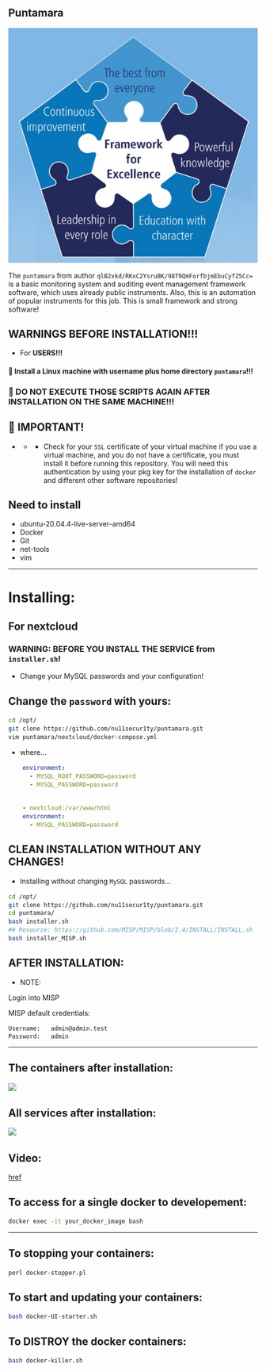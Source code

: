 ## Puntamara
![](https://github.com/socDAEU/puntamara/blob/master/docs/Framework%20for%20excellence.jpg)

The `puntamara` from author `qlB2xkd/RKxC2YsruBK/98T9QmForfbjmEbuCyfZ5Cc=` is a basic monitoring system and auditing event management framework software, which uses already public instruments. Also, this is an automation of popular instruments for this job. This is small framework and strong software!

## WARNINGS BEFORE INSTALLATION!!!

- For **USERS!!!**

#### &#x1F534; Install a Linux machine with username plus home directory `puntamara`!!!

### &#x1F534; DO NOT EXECUTE THOSE SCRIPTS AGAIN AFTER INSTALLATION ON THE SAME MACHINE!!!

## &#x1F534; IMPORTANT!
- - - Check for your `SSL` certificate of your virtual machine if you use a virtual machine, and you do not have a certificate, you must install it before running this repository. You will need this authentication by using your pkg key for the installation of `docker` and different other software repositories!


## Need to install
- ubuntu-20.04.4-live-server-amd64
- Docker
- Git
- net-tools
- vim

---------------------------------------------------------------------------------------------------------------

# Installing:

## For nextcloud

### WARNING: BEFORE YOU INSTALL THE SERVICE from `installer.sh`!

- Change your MySQL passwords and your configuration!

## Change the `password` with yours:

```bash
cd /opt/
git clone https://github.com/nu11secur1ty/puntamara.git
vim puntamara/nextcloud/docker-compose.yml
```
- where...

```yml
    environment:
      - MYSQL_ROOT_PASSWORD=password
      - MYSQL_PASSWORD=password
      
```
```yml
    - nextcloud:/var/www/html
    environment:
      - MYSQL_PASSWORD=password
```

## CLEAN INSTALLATION WITHOUT ANY CHANGES!
- Installing without changing `MySQL` passwords...

```bash
cd /opt/
git clone https://github.com/nu11secur1ty/puntamara.git
cd puntamara/
bash installer.sh
## Resource: https://github.com/MISP/MISP/blob/2.4/INSTALL/INSTALL.sh
bash installer_MISP.sh 
```


## AFTER INSTALLATION:

- NOTE:

Login into MISP

MISP default credentials:

```
Username:	admin@admin.test
Password:	admin
```
-----------------------------------------------------------------------

## The containers after installation:

![](https://github.com/nu11secur1ty/puntamara/blob/main/docs/Containers.gif)

## All services after installation:

![](https://github.com/nu11secur1ty/puntamara/blob/main/docs/all-services.gif)

## Video:
[href](https://streamable.com/n49lxu)

## To access for a single docker to developement:
```bash
docker exec -it your_docker_image bash
```
-----------------------------------------------------------------------
## To stopping your containers:

```perl
perl docker-stopper.pl 
```
## To start and updating your containers:
```bash
bash docker-UI-starter.sh
```
## To DISTROY the docker containers:

```bash
bash docker-killer.sh
```
